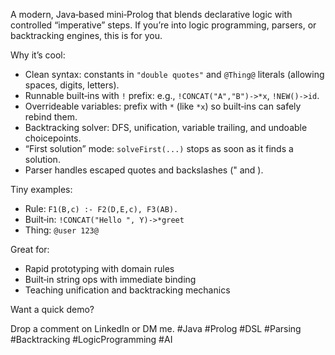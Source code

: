 A modern, Java‑based mini‑Prolog that blends declarative logic with controlled “imperative” steps. If you’re into logic programming, parsers, or backtracking engines, this is for you.

Why it’s cool:

-   Clean syntax: constants in  `"double quotes"`  and  `@Thing@`  literals (allowing spaces, digits, letters).
-   Runnable built‑ins with  `!`  prefix: e.g.,  `!CONCAT("A","B")->*x`,  `!NEW()->id`.
-   Overrideable variables: prefix with  `*`  (like  `*x`) so built‑ins can safely rebind them.
-   Backtracking solver: DFS, unification, variable trailing, and undoable choicepoints.
-   “First solution” mode:  `solveFirst(...)`  stops as soon as it finds a solution.
-   Parser handles escaped quotes and backslashes (" and \).

Tiny examples:

-   Rule:  `F1(B,c) :- F2(D,E,c), F3(AB).`
-   Built‑in:  `!CONCAT("Hello ", Y)->*greet`
-   Thing:  `@user 123@`

Great for:

-   Rapid prototyping with domain rules
-   Built‑in string ops with immediate binding
-   Teaching unification and backtracking mechanics

Want a quick demo? 

Drop a comment on LinkedIn or DM me. #Java #Prolog #DSL #Parsing #Backtracking #LogicProgramming #AI
